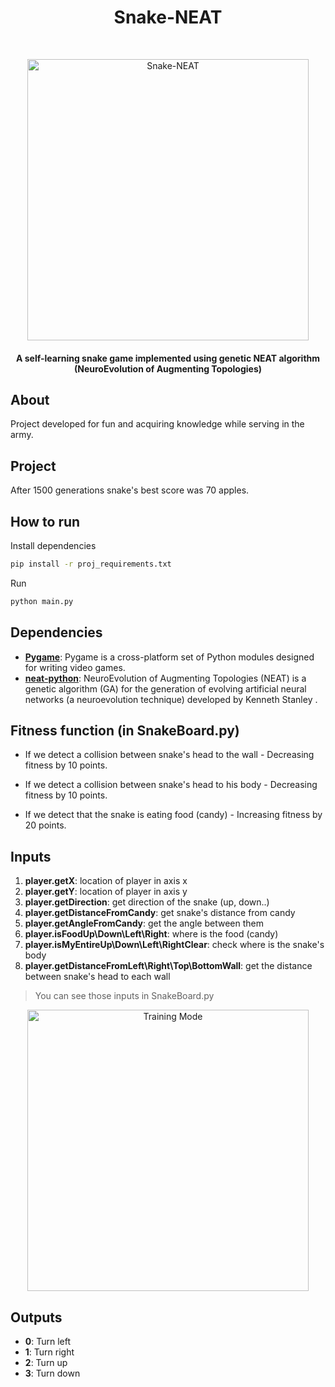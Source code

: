 <h1 align="center">Snake-NEAT</h1><br>
<p align="center">
  <img alt="Snake-NEAT" title="Snake-NEAT" src="https://user-images.githubusercontent.com/94694895/209307089-d58b8b2c-af66-485a-a187-35c1d4f24717.gif" width="450"><br>
</p>

<h4 align="center">A self-learning snake game implemented using genetic NEAT algorithm (NeuroEvolution of Augmenting Topologies)</h4>

## About

Project developed for fun and acquiring knowledge while serving in the army.

## Project

After 1500 generations snake's best score was 70 apples.

## How to run

Install dependencies

```bash
pip install -r proj_requirements.txt
```

Run

```bash
python main.py
```

## Dependencies

* **[Pygame](https://github.com/pygame/)**: Pygame is a cross-platform set of Python modules designed for writing video games.
* **[neat-python](https://github.com/CodeReclaimers/neat-python)**: NeuroEvolution of Augmenting Topologies (NEAT) is a genetic algorithm (GA) for the generation of evolving artificial 
                                                                    neural networks (a neuroevolution technique) developed by Kenneth Stanley .

## Fitness function (in SnakeBoard.py)

* If we detect a collision between snake's head to the wall - Decreasing fitness by 10 points.

* If we detect a collision between snake's head to his body - Decreasing fitness by 10 points.

* If we detect that the snake is eating food (candy) - Increasing fitness by 20 points.

## Inputs

1. **player.getX**: location of player in axis x
2. **player.getY**: location of player in axis y
3. **player.getDirection**: get direction of the snake (up, down..)
4. **player.getDistanceFromCandy**: get snake's distance from candy
5. **player.getAngleFromCandy**: get the angle between them
6. **player.isFoodUp\Down\Left\Right**: where is the food (candy)
7. **player.isMyEntireUp\Down\Left\RightClear**: check where is the snake's body
8. **player.getDistanceFromLeft\Right\Top\BottomWall**: get the distance between snake's head to each wall

> You can see those inputs in SnakeBoard.py

<p align="center">
  <img alt="Training Mode" title="Training Mode" src="https://user-images.githubusercontent.com/94694895/209309634-d521e192-3d14-48b6-97de-177ff75d60ff.gif" width="450"><br>
</p>

## Outputs

* **0**: Turn left
* **1**: Turn right
* **2**: Turn up
* **3**: Turn down
